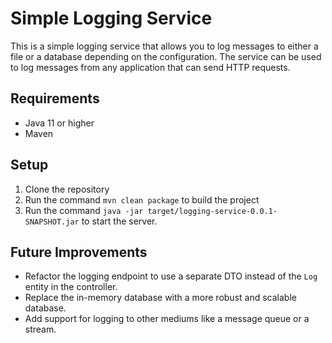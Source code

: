 # Simple Logging Service

This is a simple logging service that allows you to log messages to either a file or a database depending on the configuration. 
The service can be used to log messages from any application that can send HTTP requests. 

## Requirements

* Java 11 or higher
* Maven

## Setup

1. Clone the repository
2. Run the command `mvn clean package` to build the project
3. Run the command `java -jar target/logging-service-0.0.1-SNAPSHOT.jar` to start the server.


## Future Improvements

* Refactor the logging endpoint to use a separate DTO instead of the `Log` entity in the controller.
* Replace the in-memory database with a more robust and scalable database.
* Add support for logging to other mediums like a message queue or a stream.
